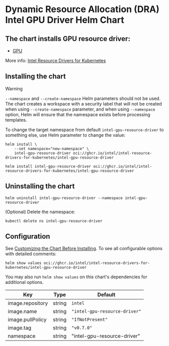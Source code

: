 # Dynamic Resource Allocation (DRA) Intel GPU Driver Helm Chart

## The chart installs GPU resource driver:

- [GPU](https://github.com/intel/intel-resource-drivers-for-kubernetes/tree/main/doc/gpu/README.md)

More info: [Intel Resource Drivers for Kubernetes](https://github.com/intel/intel-resource-drivers-for-kubernetes/tree/main)


## Installing the chart

> [!WARNING]  
> `--namespace` and `--create-namespace` Helm parameters should not be used. The chart creates a
> workspace with a security label that will not be created when using `--create-namespace`
> parameter, and when using `--namespace` option, Helm will ensure that the namespace exists before
> processing templates.

To change the target namespace from default `intel-gpu-resource-driver` to something else, use Helm
parameter to change the value:
```
helm install \
    --set namespace="new-namespace" \
    intel-gpu-resource-driver oci://ghcr.io/intel/intel-resource-drivers-for-kubernetes/intel-gpu-resource-driver
```

```
helm install intel-gpu-resource-driver oci://ghcr.io/intel/intel-resource-drivers-for-kubernetes/intel-gpu-resource-driver
```

## Uninstalling the chart
```
helm uninstall intel-gpu-resource-driver --namespace intel-gpu-resource-driver
```
(Optional) Delete the namespace:
```
kubectl delete ns intel-gpu-resource-driver
```

## Configuration
See [Customizing the Chart Before Installing](https://helm.sh/docs/intro/using_helm/#customizing-the-chart-before-installing). To see all configurable options with detailed comments:

```console
helm show values oci://ghcr.io/intel/intel-resource-drivers-for-kubernetes/intel-gpu-resource-driver
```

You may also run `helm show values` on this chart's dependencies for additional options.

| Key | Type | Default |
|-----|------|---------|
| image.repository | string | `intel` |
| image.name | string | `"intel-gpu-resource-driver"` |
| image.pullPolicy | string | `"IfNotPresent"` |
| image.tag | string | `"v0.7.0"` |
| namespace | string | "intel-gpu-resource-driver" |
